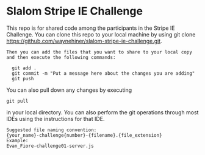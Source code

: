 # Slalom Stripe IE Challenge

This repo is for shared code among the participants in the Stripe IE Challenge.  You can clone this repo to your local machine by using git clone https://github.com/waynehiner/slalom-stripe-ie-challenge.git.
```
Then you can add the files that you want to share to your local copy and then execute the following commands:
```
```
  git add .
  git commit -m "Put a message here about the changes you are adding"
  git push
```
You can also pull down any changes by executing 
```
git pull 
```
in your local directory.
You can also perform the git operations through most IDEs using the instructions for that IDE.
```
Suggested file naming convention:
{your_name}-challenge{number}-{filename}.{file_extension}
Example:
Evan_Fiore-challenge01-server.js
```
